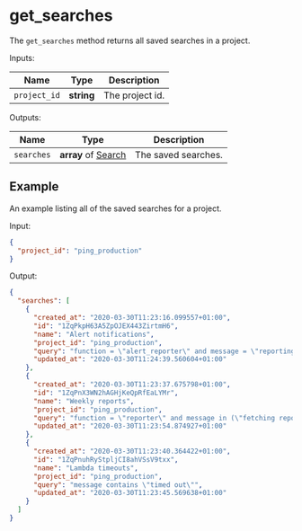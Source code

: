 # get_searches

The `get_searches` method returns all saved searches in a project.

  Inputs:

__Name__ | __Type__ | __Description__
--- | --- | --- | 
`project_id` | __string__ | The project id.

  Outputs:

__Name__ | __Type__ | __Description__
--- | --- | --- | 
`searches` | __array__ of [Search](../types/Search.md) | The saved searches.

## Example

An example listing all of the saved searches for a project.

Input:

```json
{
  "project_id": "ping_production"
}
```

Output:

```json
{
  "searches": [
    {
      "created_at": "2020-03-30T11:23:16.099557+01:00",
      "id": "1ZqPkpH63A5ZpOJEX443ZirtmH6",
      "name": "Alert notifications",
      "project_id": "ping_production",
      "query": "function = \"alert_reporter\" and message = \"reporting complete\"",
      "updated_at": "2020-03-30T11:24:39.560604+01:00"
    },
    {
      "created_at": "2020-03-30T11:23:37.675798+01:00",
      "id": "1ZqPnX3WN2hAGHjKeQpRfEaLYMr",
      "name": "Weekly reports",
      "project_id": "ping_production",
      "query": "function = \"reporter\" and message in (\"fetching reports\", \"reporting complete\")",
      "updated_at": "2020-03-30T11:23:54.874927+01:00"
    },
    {
      "created_at": "2020-03-30T11:23:40.364422+01:00",
      "id": "1ZqPnuhRyStpljCI8ahVSsV9txx",
      "name": "Lambda timeouts",
      "project_id": "ping_production",
      "query": "message contains \"timed out\"",
      "updated_at": "2020-03-30T11:23:45.569638+01:00"
    }
  ]
}
```


